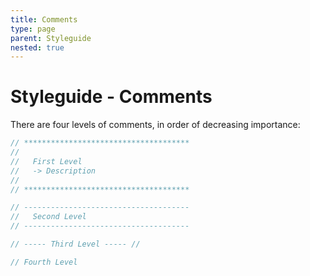 ```yaml
---
title: Comments
type: page
parent: Styleguide
nested: true
---
```


Styleguide - Comments
=====================

There are four levels of comments, in order of decreasing importance:

```sass
// *************************************
//
//   First Level
//   -> Description
//
// *************************************

// -------------------------------------
//   Second Level
// -------------------------------------

// ----- Third Level ----- //

// Fourth Level
```
